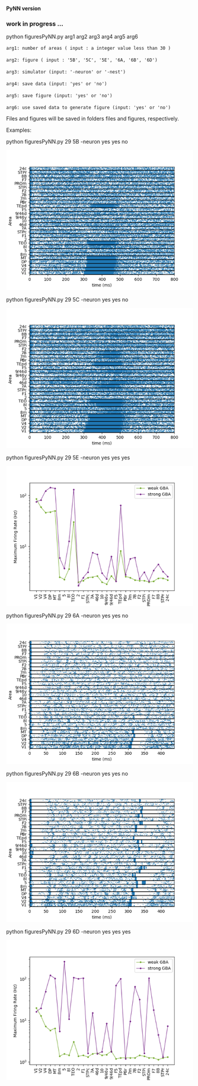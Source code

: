 #### PyNN version

### work in progress ...

python figuresPyNN.py arg1 arg2 arg3 arg4 arg5 arg6

    arg1: number of areas ( input : a integer value less than 30 )

    arg2: figure ( input : '5B', '5C', '5E', '6A, '6B', '6D')
	
    arg3: simulator (input: '-neuron' or '-nest')
	
    arg4: save data (input: 'yes' or 'no')

    arg5: save figure (input: 'yes' or 'no')

    arg6: use saved data to generate figure (input: 'yes' or 'no')	

Files and figures will be saved in folders files and figures, respectively.

Examples:

python figuresPyNN.py 29 5B -neuron yes yes no

![title](figures/figure5B_29areas.png)

python figuresPyNN.py 29 5C -neuron yes yes no

![title](figures/figure5C_29areas.png)

python figuresPyNN.py 29 5E -neuron yes yes yes

![title](figures/figure5E_29areas.png)

python figuresPyNN.py 29 6A -neuron yes yes no

![title](figures/figure6A_29areas.png)

python figuresPyNN.py 29 6B -neuron yes yes no

![title](figures/figure6B_29areas.png)

python figuresPyNN.py 29 6D -neuron yes yes yes

![title](figures/figure6D_29areas.png)
